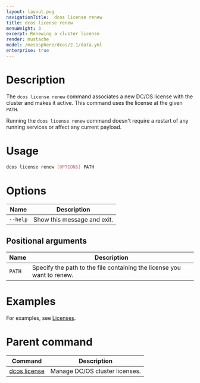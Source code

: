 ```yaml
---
layout: layout.pug
navigationTitle:  dcos license renew
title: dcos license renew
menuWeight: 3
excerpt: Renewing a cluster license
render: mustache
model: /mesosphere/dcos/2.1/data.yml
enterprise: true
---
```


# Description
The `dcos license renew` command associates a new DC/OS license with the cluster and makes it active. This command uses the license at the given `PATH`. 

Running the `dcos license renew` command doesn't require a restart of any running services or affect any current payload.

# Usage

```bash
dcos license renew [OPTIONS] PATH
```

# Options

| Name |  Description |
|---------|-------------|
| `--help`   |  Show this message and exit. |


## Positional arguments

| Name |  Description |
|--------|-------------|
| `PATH` | Specify the path to the file containing the license you want to renew. |



# Examples
For examples, see [Licenses](/mesosphere/dcos/2.1/administering-clusters/licenses/).

# Parent command

| Command | Description |
|---------|-------------|
| [dcos license](../../dcos-license/) | Manage DC/OS cluster licenses. |
